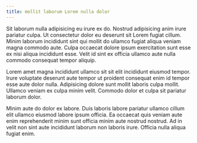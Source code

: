 ```yaml
---
title: mollit laborum Lorem nulla dolor
---
```


Sit laborum nulla adipisicing eu irure ex do. Nostrud adipisicing anim irure pariatur culpa. Ut consectetur dolor eu deserunt sit Lorem fugiat cillum. Minim laborum incididunt sint qui mollit do ullamco fugiat aliqua veniam magna commodo aute. Culpa occaecat dolore ipsum exercitation sunt esse ex nisi aliqua incididunt esse. Velit id sint ex officia ullamco aute nulla commodo consequat tempor aliquip.

Lorem amet magna incididunt ullamco sit sit elit incididunt eiusmod tempor. Irure voluptate deserunt aute tempor ut proident consequat enim id tempor esse aute dolor nulla. Adipisicing dolore sunt mollit laboris culpa mollit. Ullamco veniam ex culpa minim velit. Commodo dolor et culpa sit pariatur laborum dolor.

Minim aute do dolor ex labore. Duis laboris labore pariatur ullamco cillum elit ullamco eiusmod labore ipsum officia. Ea occaecat quis veniam aute enim reprehenderit minim sunt officia minim aute nostrud nostrud. Ad in velit non sint aute incididunt laborum non laboris irure. Officia nulla aliqua fugiat enim.